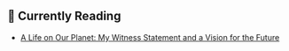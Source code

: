 ## 📖 Currently Reading
* [A Life on Our Planet: My Witness Statement and a Vision for the Future](https://www.goodreads.com/review/show/4057885309)

